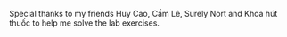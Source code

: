 Special thanks to my friends Huy Cao, Cầm Lê, Surely Nort and Khoa hút thuốc to help me solve the lab exercises.

